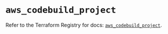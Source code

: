 # `aws_codebuild_project`

Refer to the Terraform Registry for docs: [`aws_codebuild_project`](https://registry.terraform.io/providers/hashicorp/aws/6.8.0/docs/resources/codebuild_project).
